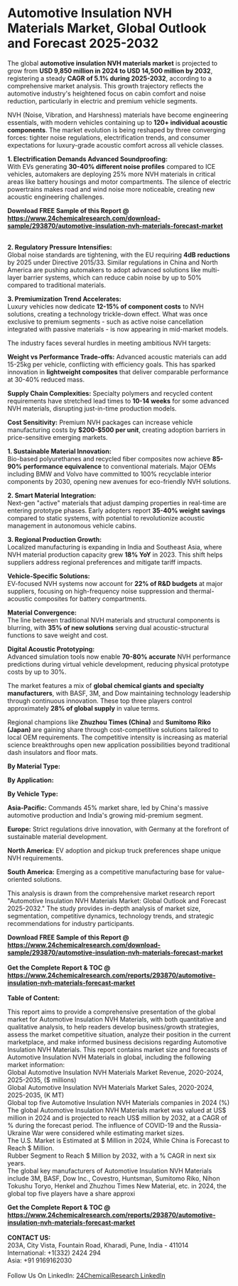 <h1>Automotive Insulation NVH Materials Market, Global Outlook and Forecast 2025-2032</h1><p>The global <strong>automotive insulation NVH materials market</strong> is projected to grow from <strong>USD 9,850 million in 2024 to USD 14,500 million by 2032</strong>, registering a steady <strong>CAGR of 5.1% during 2025-2032</strong>, according to a comprehensive market analysis. This growth trajectory reflects the automotive industry's heightened focus on cabin comfort and noise reduction, particularly in electric and premium vehicle segments.</p><p>NVH (Noise, Vibration, and Harshness) materials have become engineering essentials, with modern vehicles containing up to <strong>120+ individual acoustic components</strong>. The market evolution is being reshaped by three converging forces: tighter noise regulations, electrification trends, and consumer expectations for luxury-grade acoustic comfort across all vehicle classes.</p><p><strong>1. Electrification Demands Advanced Soundproofing:</strong><br>
With EVs generating <strong>30-40% different noise profiles</strong> compared to ICE vehicles, automakers are deploying 25% more NVH materials in critical areas like battery housings and motor compartments. The silence of electric powertrains makes road and wind noise more noticeable, creating new acoustic engineering challenges.</p><div><b>Download FREE Sample of this Report @ 
            <a href="https://www.24chemicalresearch.com/download-sample/293870/automotive-insulation-nvh-materials-forecast-market">
            https://www.24chemicalresearch.com/download-sample/293870/automotive-insulation-nvh-materials-forecast-market</a></b></div><br><p><strong>2. Regulatory Pressure Intensifies:</strong><br>
Global noise standards are tightening, with the EU requiring <strong>4dB reductions</strong> by 2025 under Directive 2015/33. Similar regulations in China and North America are pushing automakers to adopt advanced solutions like multi-layer barrier systems, which can reduce cabin noise by up to 50% compared to traditional materials.</p><p><strong>3. Premiumization Trend Accelerates:</strong><br>
Luxury vehicles now dedicate <strong>12-15% of component costs</strong> to NVH solutions, creating a technology trickle-down effect. What was once exclusive to premium segments - such as active noise cancellation integrated with passive materials - is now appearing in mid-market models.</p><p>The industry faces several hurdles in meeting ambitious NVH targets:</p><p><strong>Weight vs Performance Trade-offs:</strong> Advanced acoustic materials can add 15-25kg per vehicle, conflicting with efficiency goals. This has sparked innovation in <strong>lightweight composites</strong> that deliver comparable performance at 30-40% reduced mass.</p><p><strong>Supply Chain Complexities:</strong> Specialty polymers and recycled content requirements have stretched lead times to <strong>10-14 weeks</strong> for some advanced NVH materials, disrupting just-in-time production models.</p><p><strong>Cost Sensitivity:</strong> Premium NVH packages can increase vehicle manufacturing costs by <strong>$200-$500 per unit</strong>, creating adoption barriers in price-sensitive emerging markets.</p><p><strong>1. Sustainable Material Innovation:</strong><br>
Bio-based polyurethanes and recycled fiber composites now achieve <strong>85-90% performance equivalence</strong> to conventional materials. Major OEMs including BMW and Volvo have committed to 100% recyclable interior components by 2030, opening new avenues for eco-friendly NVH solutions.</p><p><strong>2. Smart Material Integration:</strong><br>
Next-gen "active" materials that adjust damping properties in real-time are entering prototype phases. Early adopters report <strong>35-40% weight savings</strong> compared to static systems, with potential to revolutionize acoustic management in autonomous vehicle cabins.</p><p><strong>3. Regional Production Growth:</strong><br>
Localized manufacturing is expanding in India and Southeast Asia, where NVH material production capacity grew <strong>18% YoY</strong> in 2023. This shift helps suppliers address regional preferences and mitigate tariff impacts.</p><p><strong>Vehicle-Specific Solutions:</strong><br>
    EV-focused NVH systems now account for <strong>22% of R&amp;D budgets</strong> at major suppliers, focusing on high-frequency noise suppression and thermal-acoustic composites for battery compartments.</p><p><strong>Material Convergence:</strong><br>
    The line between traditional NVH materials and structural components is blurring, with <strong>35% of new solutions</strong> serving dual acoustic-structural functions to save weight and cost.</p><p><strong>Digital Acoustic Prototyping:</strong><br>
    Advanced simulation tools now enable <strong>70-80% accurate</strong> NVH performance predictions during virtual vehicle development, reducing physical prototype costs by up to 30%.</p><p>The market features a mix of <strong>global chemical giants and specialty manufacturers</strong>, with BASF, 3M, and Dow maintaining technology leadership through continuous innovation. These top three players control approximately <strong>28% of global supply</strong> in value terms.</p><p>Regional champions like <strong>Zhuzhou Times (China)</strong> and <strong>Sumitomo Riko (Japan)</strong> are gaining share through cost-competitive solutions tailored to local OEM requirements. The competitive intensity is increasing as material science breakthroughs open new application possibilities beyond traditional dash insulators and floor mats.</p><p><strong>By Material Type:</strong></p><p><strong>By Application:</strong></p><p><strong>By Vehicle Type:</strong></p><p><strong>Asia-Pacific:</strong> Commands 45% market share, led by China's massive automotive production and India's growing mid-premium segment.</p><p><strong>Europe:</strong> Strict regulations drive innovation, with Germany at the forefront of sustainable material development.</p><p><strong>North America:</strong> EV adoption and pickup truck preferences shape unique NVH requirements.</p><p><strong>South America:</strong> Emerging as a competitive manufacturing base for value-oriented solutions.</p><p>This analysis is drawn from the comprehensive market research report "Automotive Insulation NVH Materials Market: Global Outlook and Forecast 2025-2032." The study provides in-depth analysis of market size, segmentation, competitive dynamics, technology trends, and strategic recommendations for industry participants.</p><div><b>Download FREE Sample of this Report @ 
            <a href="https://www.24chemicalresearch.com/download-sample/293870/automotive-insulation-nvh-materials-forecast-market">
            https://www.24chemicalresearch.com/download-sample/293870/automotive-insulation-nvh-materials-forecast-market</a></b></div><br><div><b>Get the Complete Report & TOC @ 
            <a href="https://www.24chemicalresearch.com/reports/293870/automotive-insulation-nvh-materials-forecast-market">
            https://www.24chemicalresearch.com/reports/293870/automotive-insulation-nvh-materials-forecast-market</a></b></div><br>
            <b>Table of Content:</b><p>This report aims to provide a comprehensive presentation of the global market for Automotive Insulation NVH Materials, with both quantitative and qualitative analysis, to help readers develop business/growth strategies, assess the market competitive situation, analyze their position in the current marketplace, and make informed business decisions regarding Automotive Insulation NVH Materials. This report contains market size and forecasts of Automotive Insulation NVH Materials in global, including the following market information:<br />
Global Automotive Insulation NVH Materials Market Revenue, 2020-2024, 2025-2035, ($ millions)<br />
Global Automotive Insulation NVH Materials Market Sales, 2020-2024, 2025-2035, (K MT)<br />
Global top five Automotive Insulation NVH Materials companies in 2024 (%)<br />
The global Automotive Insulation NVH Materials market was valued at US$ million in 2024 and is projected to reach US$ million by 2032, at a CAGR of % during the forecast period. The influence of COVID-19 and the Russia-Ukraine War were considered while estimating market sizes.<br />
The U.S. Market is Estimated at $ Million in 2024, While China is Forecast to Reach $ Million.<br />
Rubber Segment to Reach $ Million by 2032, with a % CAGR in next six years.<br />
The global key manufacturers of Automotive Insulation NVH Materials include 3M, BASF, Dow Inc., Covestro, Huntsman, Sumitomo Riko, Nihon Tokushu Toryo, Henkel and Zhuzhou Times New Material, etc. in 2024, the global top five players have a share approxi</p><div><b>Get the Complete Report & TOC @ 
            <a href="https://www.24chemicalresearch.com/reports/293870/automotive-insulation-nvh-materials-forecast-market">
            https://www.24chemicalresearch.com/reports/293870/automotive-insulation-nvh-materials-forecast-market</a></b></div><br><b>CONTACT US:</b><br>
            203A, City Vista, Fountain Road, Kharadi, Pune, India - 411014<br>
            International: +1(332) 2424 294<br>
            Asia: +91 9169162030 <br><br>
            Follow Us On LinkedIn: <a href="https://www.linkedin.com/company/24chemicalresearch/">24ChemicalResearch LinkedIn</a>